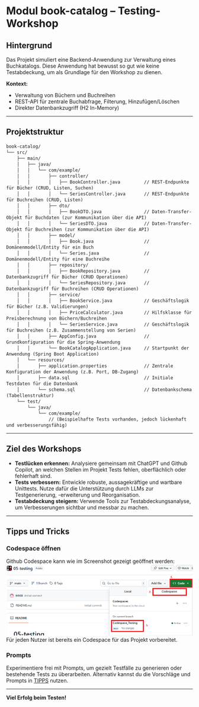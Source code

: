 # Modul book-catalog – Testing-Workshop

## Hintergrund
Das Projekt simuliert eine Backend-Anwendung zur Verwaltung eines Buchkatalogs. Diese Anwendung hat bewusst so gut wie keine Testabdeckung, um als Grundlage für den Workshop zu dienen.

**Kontext:**
- Verwaltung von Büchern und Buchreihen
- REST-API für zentrale Buchabfrage, Filterung, Hinzufügen/Löschen
- Direkter Datenbankzugriff (H2 In-Memory)

---

## Projektstruktur

```plaintext
book-catalog/
└── src/
    ├── main/
    │   ├── java/
    │   │   └── com/example/
    │   │       ├── controller/
    │   │       │   ├── BookController.java         // REST-Endpunkte für Bücher (CRUD, Listen, Suchen)
    │   │       │   └── SeriesController.java       // REST-Endpunkte für Buchreihen (CRUD, Listen)
    │   │       ├── dto/
    │   │       │   ├── BookDTO.java                // Daten-Transfer-Objekt für Buchdaten (zur Kommunikation über die API)
    │   │       │   └── SeriesDTO.java              // Daten-Transfer-Objekt für Buchreihen (zur Kommunikation über die API)
    │   │       ├── model/
    │   │       │   ├── Book.java                   // Domänenmodell/Entity für ein Buch
    │   │       │   └── Series.java                 // Domänenmodell/Entity für eine Buchreihe
    │   │       ├── repository/
    │   │       │   ├── BookRepository.java         // Datenbankzugriff für Bücher (CRUD Operationen)
    │   │       │   └── SeriesRepository.java       // Datenbankzugriff für Buchreihen (CRUD Operationen)
    │   │       ├── service/
    │   │       │   ├── BookService.java            // Geschäftslogik für Bücher (z.B. Validierungen)
    │   │       │   ├── PriceCalculator.java        // Hilfsklasse für Preisberechnung von Büchern/Buchreihen
    │   │       │   └── SeriesService.java          // Geschäftslogik für Buchreihen (z.B. Zusammenstellung von Serien)
    │   │       ├── AppConfig.java                  // Grundkonfiguration für die Spring-Anwendung
    │   │       └── BookCatalogApplication.java     // Startpunkt der Anwendung (Spring Boot Application)
    │   └── resources/
    │       ├── application.properties              // Zentrale Konfiguration der Anwendung (z.B. Port, DB-Zugang)
    │       ├── data.sql                            // Initiale Testdaten für die Datenbank
    │       └── schema.sql                          // Datenbankschema (Tabellenstruktur)
    └── test/
        └── java/
            └── com/example/
                // (Beispielhafte Tests vorhanden, jedoch lückenhaft und verbesserungsfähig)
```
---

## Ziel des Workshops

- **Testlücken erkennen:** Analysiere gemeinsam mit ChatGPT und Github Copilot, an welchen Stellen im Projekt Tests fehlen, oberflächlich oder fehlerhaft sind.
- **Tests verbessern:** Entwickle robuste, aussagekräftige und wartbare Unittests. Nutze dafür die Unterstützung durch LLMs zur Testgenerierung, -erweiterung und Reorganisation.
- **Testabdeckung steigern:** Verwende Tools zur Testabdeckungsanalyse, um Verbesserungen sichtbar und messbar zu machen.

---

## Tipps und Tricks

### Codespace öffnen
Github Codespace kann wie im Screenshot gezeigt geöffnet werden:  
![codespace](docs/ScreenshotCodespace.png)  
Für jeden Nutzer ist bereits ein Codespace für das Projekt vorbereitet.

### Prompts
Experimentiere frei mit Prompts, um gezielt Testfälle zu generieren oder bestehende Tests zu überarbeiten. Alternativ kannst du die Vorschläge und Prompts in [TIPPS](docs/tipps.md) nutzen.

---

**Viel Erfolg beim Testen!**